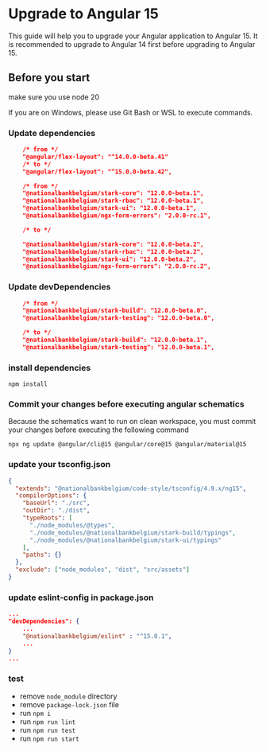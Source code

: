 # Upgrade to Angular 15

This guide will help you to upgrade your Angular application to Angular 15. It is recommended to upgrade to Angular 14 first before upgrading to Angular 15.

## Before you start

make sure you use node 20

If you are on Windows, please use Git Bash or WSL to execute commands.

### Update dependencies

```json
	/* from */
	"@angular/flex-layout": "^14.0.0-beta.41"
	/* to */
	"@angular/flex-layout": "^15.0.0-beta.42",

	/* from */
	"@nationalbankbelgium/stark-core": "12.0.0-beta.1",
	"@nationalbankbelgium/stark-rbac": "12.0.0-beta.1",
	"@nationalbankbelgium/stark-ui": "12.0.0-beta.1",
	"@nationalbankbelgium/ngx-form-errors": "2.0.0-rc.1",

	/* to */

	"@nationalbankbelgium/stark-core": "12.0.0-beta.2",
	"@nationalbankbelgium/stark-rbac": "12.0.0-beta.2",
	"@nationalbankbelgium/stark-ui": "12.0.0-beta.2",
	"@nationalbankbelgium/ngx-form-errors": "2.0.0-rc.2",
```

### Update devDependencies

```json
	/* from */
	"@nationalbankbelgium/stark-build": "12.0.0-beta.0",
	"@nationalbankbelgium/stark-testing": "12.0.0-beta.0",

	/* to */
	"@nationalbankbelgium/stark-build": "12.0.0-beta.1",
	"@nationalbankbelgium/stark-testing": "12.0.0-beta.1",
```

### install dependencies

```shell
npm install
```

### Commit your changes before executing angular schematics

Because the schematics want to run on clean workspace, you must commit your changes before executing the following command

```shell
npx ng update @angular/cli@15 @angular/core@15 @angular/material@15
```

### update your tsconfig.json

```json
{
  "extends": "@nationalbankbelgium/code-style/tsconfig/4.9.x/ng15",
  "compilerOptions": {
    "baseUrl": "./src",
    "outDir": "./dist",
    "typeRoots": [
      "./node_modules/@types",
      "./node_modules/@nationalbankbelgium/stark-build/typings",
      "./node_modules/@nationalbankbelgium/stark-ui/typings"
    ],
    "paths": {}
  },
  "exclude": ["node_modules", "dist", "src/assets"]
}
```

### update eslint-config in package.json

```json
...
"devDependencies": {
	...
	"@nationalbankbelgium/eslint" : "^15.0.1",
	...
}
...
```

### test

- remove `node_module` directory
- remove `package-lock.json` file
- run `npm i`
- run `npm run lint`
- run `npm run test`
- run `npm run start`
